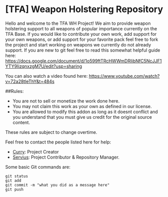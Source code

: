 # [TFA] Weapon Holstering Repository

Hello and welcome to the TFA WH Project! We aim to provide weapon holstering support to all weapons of popular importance currently on the TFA Base.
If you would like to contribute your own work, add support for your own weapons, or add support for your favorite pack feel free to fork the project and start working on weapons we currently do not already support. If you are new to git
feel free to read this somewhat helpful guide here: 
https://docs.google.com/document/d/1o599ftTRcHWWmDRIibNfC5NcJJF1YTY9IizqnxzgM7U/edit?usp=sharing

You can also watch a video found here: 
https://www.youtube.com/watch?v=72a28tleThY&t=484s

##Rules: 
- You are not to sell or monetize the work done here. 
- You may not claim this work as your own as defined in our license. 
- You are allowed to modify this addon as long as it doesnt conflict and you understand that you must give us credit for the original source content. 

These rules are subject to change overtime. 

Feel free to contact the people listed here for help: 
- [Curry](http://steamcommunity.com/id/CurryIsCurry/): Project Creator
- [Servius](http://steamcommunity.com/profiles/76561198036188853/): Project Contributor & Repository Manager. 


Some basic Git commands are:
```
git status
git add
git commit -m "what you did as a message here"
git push
```